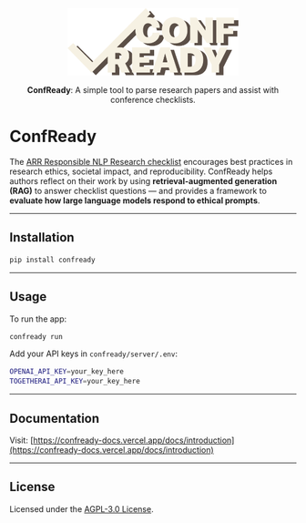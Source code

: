 <p align="center">
  <img src="https://github.com/gtfintechlab/ConfReady/blob/main/confready/public/confready.png?raw=true" alt="ConfReady Logo" width="300"/>
</p>

<p align="center"><strong>ConfReady</strong>: A simple tool to parse research papers and assist with conference checklists.</p>

# ConfReady

The [ARR Responsible NLP Research checklist](https://aclrollingreview.org/responsibleNLPresearch/) encourages best practices in research ethics, societal impact, and reproducibility. ConfReady helps authors reflect on their work by using **retrieval-augmented generation (RAG)** to answer checklist questions — and provides a framework to **evaluate how large language models respond to ethical prompts**.

---

## Installation

```bash
pip install confready
````
---

## Usage

To run the app:

```bash
confready run
```

Add your API keys in `confready/server/.env`:

```bash
OPENAI_API_KEY=your_key_here
TOGETHERAI_API_KEY=your_key_here
```

---

## Documentation

Visit: [https://confready-docs.vercel.app/docs/introduction](https://confready-docs.vercel.app/docs/introduction)

---

## License

Licensed under the [AGPL-3.0 License](https://www.gnu.org/licenses/agpl-3.0.html).


